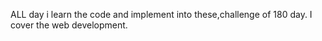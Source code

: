 ALL day i learn the code and implement into these,challenge of 180 day. I cover the web development.
